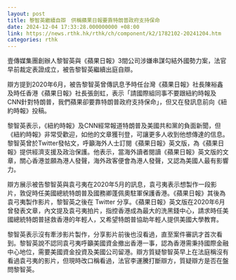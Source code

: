```yaml
---
layout: post
title: 黎智英繼續自辯　供稱蘋果日報要靠特朗普政府支持保命
date: 2024-12-04 17:33:28.000000000 +08:00
link: https://news.rthk.hk/rthk/ch/component/k2/1782102-20241204.htm
categories: rthk
---
```


壹傳媒集團創辦人黎智英與《蘋果日報》3間公司涉嫌串謀勾結外國勢力案，法官早前裁定表證成立，被告黎智英繼續出庭自辯。

辯方提到2020年6月，被告黎智英曾傳訊息予時任台灣《蘋果日報》社長陳裕鑫及時任香港《蘋果日報》社長張劍虹，表示「請國際組同事不要跟紐約時報及CNN針對特朗普，我們蘋果卻要靠特朗普政府支持保命」，但又在發訊息前向《紐約時報》投稿。

黎智英表示，《紐約時報》及CNN經常報道特朗普及美國共和黨的負面新聞，但《紐約時報》非常受歡迎，如他的文章獲刊登，可讓更多人收到他想傳達的信息。黎智英曾於Twitter發帖文，呼籲海外人士訂閱《蘋果日報》英文版，為《蘋果日報》提供經濟支援及政治保護。他表示，當海外讀者閱讀《蘋果日報》英文版的文章，關心香港並願為港人發聲，海外政客便會為港人發聲，又認為美國人最有影響力。

辯方展示被告黎智英與袁弓夷在2020年5月的訊息，袁弓夷表示想製作一段影片，敦促時任美國總統特朗普及國務卿蓬佩奧駐軍保護香港。《蘋果日報》其後為袁弓夷製作影片，黎智英之後在 Twitter 分享。《蘋果日報》英文版在2020年6月曾發表文章，內文提及袁弓夷拍片，指控香港成為最大的洗黑錢中心，請求時任美國總統特朗普拯救香港的年輕人，又希望特朗普協助年輕人提供美國大學教育。

黎智英表示沒有牽涉影片製作，分享影片前後也沒看過，直至案件審訊才首次看到。黎智英說不認同袁弓夷呼籲美國資金撤出香港一事，認為香港需秉持國際金融中心地位，需要美國資金投資及美國公司留港。辯方質疑黎智英早上在法庭稱沒有看過袁弓夷的影片，但現時改口稱看過，法官李運騰打斷辯方，質疑辯方是否在盤問黎智英。
